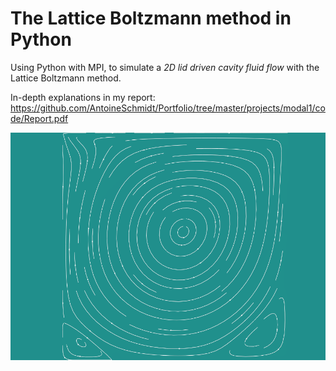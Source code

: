 # The Lattice Boltzmann method in Python
Using Python with MPI, to simulate a *2D lid driven cavity fluid flow* with the Lattice Boltzmann method.

In-depth explanations in my report:\
https://github.com/AntoineSchmidt/Portfolio/tree/master/projects/modal1/code/Report.pdf

<img src="../icon.png">